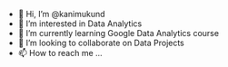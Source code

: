 - 👋 Hi, I’m @kanimukund
- 👀 I’m interested in Data Analytics
- 🌱 I’m currently learning Google Data Analytics course
- 💞️ I’m looking to collaborate on Data Projects
- 📫 How to reach me ...

<!---
kanimukund/kanimukund is a ✨ special ✨ repository because its `README.md` (this file) appears on your GitHub profile.
You can click the Preview link to take a look at your changes.
--->
